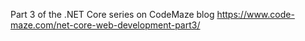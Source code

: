 Part 3 of the .NET Core series on CodeMaze blog
https://www.code-maze.com/net-core-web-development-part3/

